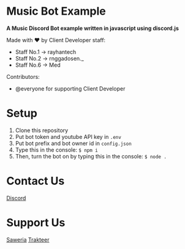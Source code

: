 # Music Bot Example
  **A Music Discord Bot example written in javascript using discord.js**
  
  Made with ♥ by Client Developer staff: 
  - Staff No.1 -> rayhantech
  - Staff No.2 -> rnggadosen._
  - Staff No.6 -> Med
  
  Contributors:
  - @everyone for supporting Client Developer
  
# Setup
  1. Clone this repository
  2. Put bot token and youtube API key in `.env`
  3. Put bot prefix and bot owner id in `config.json`
  4. Type this in the console: `$ npm i`
  5. Then, turn the bot on by typing this in the console: `$ node .`
  
# Contact Us
 [Discord](https://clidev.my.id/discord)
 
# Support Us
 [Saweria](https://clidev.my.id/donate/saweria)
 [Trakteer](https://clidev.my.id/donate/trakteer)

